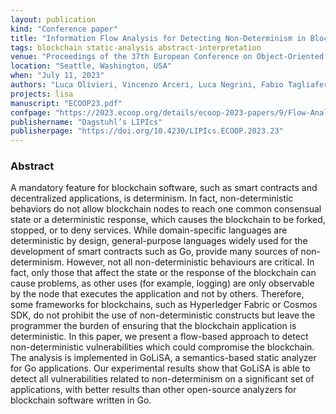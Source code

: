 ```yaml
---
layout: publication
kind: "Conference paper"
title: "Information Flow Analysis for Detecting Non-Determinism in Blockchain"
tags: blockchain static-analysis abstract-interpretation 
venue: "Proceedings of the 37th European Conference on Object-Oriented Programming (ECOOP 2023)"
location: "Seattle, Washington, USA"
when: "July 11, 2023"
authors: "Luca Olivieri, Vincenzo Arceri, Luca Negrini, Fabio Tagliaferro, Pietro Ferrara, Agostino Cortesi, Fausto Spoto"
projects: lisa
manuscript: "ECOOP23.pdf"
confpage: "https://2023.ecoop.org/details/ecoop-2023-papers/9/Flow-Analysis-for-Detecting-Non-Determinism-in-Blockchain"
publishername: "Dagstuhl’s LIPIcs"
publisherpage: "https://doi.org/10.4230/LIPIcs.ECOOP.2023.23"
---
```

    

### Abstract

A mandatory feature for blockchain software, such as smart contracts and decentralized applications, is determinism. In fact, non-deterministic behaviors do not allow blockchain nodes to reach one common consensual state or a deterministic response, which causes the blockchain to be forked, stopped, or to deny services. While domain-specific languages are deterministic by design, general-purpose languages widely used for the development of smart contracts such as Go, provide many sources of non-determinism. However, not all non-deterministic behaviours are critical. In fact, only those that affect the state or the response of the blockchain can cause problems, as other uses (for example, logging) are only observable by the node that executes the application and not by others. Therefore, some frameworks for blockchains, such as Hyperledger Fabric or Cosmos SDK, do not prohibit the use of non-deterministic constructs but leave the programmer the burden of ensuring that the blockchain application is deterministic. In this paper, we present a flow-based approach to detect non-deterministic vulnerabilities which could compromise the blockchain. The analysis is implemented in GoLiSA, a semantics-based static analyzer for Go applications. Our experimental results show that GoLiSA is able to detect all vulnerabilities related to non-determinism on a significant set of applications, with better results than other open-source analyzers for blockchain software written in Go.
